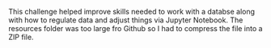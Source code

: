 This challenge helped improve skills needed to work with a databse along with how to regulate data and adjust things via Jupyter Notebook. The resources folder was too large fro Github so I had to compress the file into a ZIP file.
